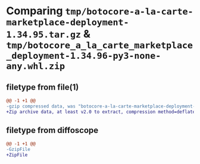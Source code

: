 # Comparing `tmp/botocore-a-la-carte-marketplace-deployment-1.34.95.tar.gz` & `tmp/botocore_a_la_carte_marketplace_deployment-1.34.96-py3-none-any.whl.zip`

## filetype from file(1)

```diff
@@ -1 +1 @@
-gzip compressed data, was "botocore-a-la-carte-marketplace-deployment-1.34.95.tar", last modified: Wed May  1 01:06:29 2024, max compression
+Zip archive data, at least v2.0 to extract, compression method=deflate
```

## filetype from diffoscope

```diff
@@ -1 +1 @@
-GzipFile
+ZipFile
```

